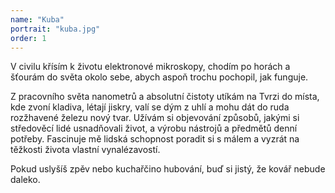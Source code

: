 ```yaml
---
name: "Kuba"
portrait: "kuba.jpg"
order: 1
---
```

V civilu křísím k životu elektronové mikroskopy, chodím po horách a šťourám do světa okolo sebe,
abych aspoň trochu pochopil, jak funguje.

Z pracovního světa nanometrů a absolutní čistoty utíkám na Tvrzi do místa, kde zvoní kladiva, létají jiskry,
valí se dým z uhlí a mohu dát do ruda rozžhavené železu nový tvar. Užívám si objevování způsobů,
jakými si středověcí lidé usnadňovali život, a výrobu nástrojů a předmětů denní potřeby. Fascinuje mě lidská schopnost
poradit si s málem a vyzrát na těžkosti života vlastní vynalézavostí.

Pokud uslyšíš zpěv nebo kuchařčino hubování, buď si jistý, že kovář nebude daleko.
